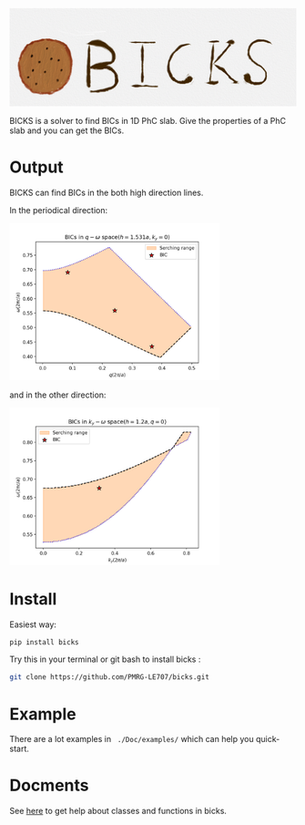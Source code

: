 ![avatar](./Doc/figures/logo_1.jpeg)

BICKS is a solver to find BICs in 1D PhC slab. Give the properties of a PhC slab and you can get the BICs. 

# Output  

BICKS can find BICs in the both high direction lines. 

In the periodical direction:

<img src="./Doc/figures/bic_q.png" alt="bic_ky" style="zoom:36%;" />

and in the other direction:

<img src="./Doc/figures/bic_ky.png" alt="bic_ky" style="zoom:36%;" />

# Install

Easiest way:

```bash
pip install bicks
```

Try this in your terminal or git bash to install bicks :

```bash
git clone https://github.com/PMRG-LE707/bicks.git
```

# Example

There are a lot examples in ``` ./Doc/examples/``` which can help you quick-start.

# Docments

See [here](https://bicks.readthedocs.io/en/latest/) to get help about classes and functions in bicks.





 

